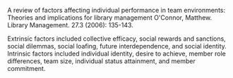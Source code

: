A review of factors affecting individual performance in team environments: Theories and implications for library management
O'Connor, Matthew. Library Management. 27.3 (2006): 135-143. 

 Extrinsic factors included collective efficacy, social rewards and sanctions, social dilemmas, social loafing, future interdependence, and social identity. Intrinsic factors included individual identity, desire to achieve, member role differences, team size, individual status attainment, and member commitment.
 
 
